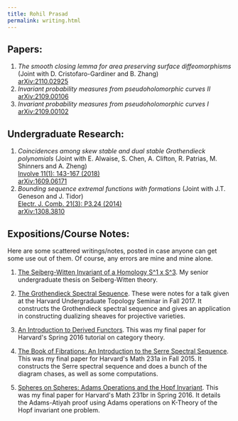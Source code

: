 ```yaml
---
title: Rohil Prasad
permalink: writing.html
---
```


## Papers:
1. _The smooth closing lemma for area preserving surface diffeomorphisms_ (Joint with D. Cristofaro-Gardiner and B. Zhang)<br>[arXiv:2110.02925](https://arxiv.org/abs/2110.02925)
2. _Invariant probability measures from pseudoholomorphic curves II_<br>[arXiv:2109.00106](https://arxiv.org/abs/2109.00106)
3. _Invariant probability measures from pseudoholomorphic curves I_<br>[arXiv:2109.00102](https://arxiv.org/abs/2109.00102)

## Undergraduate Research:
1. _Coincidences among skew stable and dual stable Grothendieck polynomials_ (Joint with E. Alwaise, S. Chen, A. Clifton, R. Patrias, M. Shinners and A. Zheng)<br>[Involve 11(1): 143-167 (2018)](https://projecteuclid.org/journals/involve-a-journal-of-mathematics/volume-11/issue-1/Coincidences-among-skew-stable-and-dual-stable-Grothendieck-polynomials/10.2140/involve.2018.11.143.short)<br>[arXiv:1609.06171](https://arxiv.org/abs/1609.06171)
2. _Bounding sequence extremal functions with formations_ (Joint with J.T. Geneson and J. Tidor)<br>[Electr. J. Comb. 21(3): P3.24 (2014)](https://www.combinatorics.org/ojs/index.php/eljc/article/view/v21i3p24)<br>[arXiv:1308.3810](https://arxiv.org/abs/1308.3810)

## Expositions/Course Notes:
Here are some scattered writings/notes, posted in case anyone can get some use out of them. Of course, any errors are mine and mine alone. 

1. [The Seiberg-Witten Invariant of a Homology S^1 x S^3](https://r0hilp.github.io/assets/docs/harvard_thesis.pdf). My senior undergraduate thesis on Seiberg-Witten theory. 

1. [The Grothendieck Spectral Sequence](https://r0hilp.github.io/assets/docs/grothendieck_ss.pdf). These were notes for a talk given at the Harvard Undergraduate Topology Seminar in Fall 2017. It constructs the Grothendieck spectral sequence and gives an application in constructing dualizing sheaves for projective varieties. 

2. [An Introduction to Derived Functors](https://r0hilp.github.io/assets/docs/tutorial_derived_functors.pdf). This was my final paper for Harvard's Spring 2016 tutorial on category theory. 

3. [The Book of Fibrations: An Introduction to the Serre Spectral Sequence](https://r0hilp.github.io/assets/docs/serre_spectral_sequence.pdf). This was my final paper for Harvard's Math 231a in Fall 2015. It constructs the Serre spectral sequence and does a bunch of the diagram chases, as well as some computations. 

4. [Spheres on Spheres: Adams Operations and the Hopf Invariant](https://r0hilp.github.io/assets/docs/adams_operations.pdf). This was my final paper for Harvard's Math 231br in Spring 2016. It details the Adams-Atiyah proof using Adams operations on K-Theory of the Hopf invariant one problem. 
